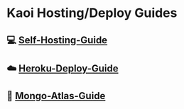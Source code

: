 # Kaoi Hosting/Deploy Guides

## 💻 [Self-Hosting-Guide](https://github.com/Synthesized-Infinity/Void-Guides/blob/main/Self-hosting-guide.md)
## ☁️ [Heroku-Deploy-Guide](https://github.com/Hiroto77/Kaoi-Guides/blob/main/Heroku-Deploy-Guide.md) 
## 💚 [Mongo-Atlas-Guide](https://github.com/Synthesized-Infinity/Void-Guides/blob/main/Mongo-Atlas-guide.md)
